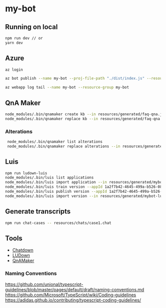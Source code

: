 # my-bot

## Running on local

```sh
npm run dev // or
yarn dev
```

## Azure
```sh
az login

az bot publish --name my-bot --proj-file-path "./dist/index.js" --resource-group my-bot --code-dir . --verbose --version v4

az webapp log tail --name my-bot --resource-group my-bot
```

## QnA Maker
```sh
node_modules/.bin/qnamaker create kb --in resources/generated/faq-qna.json
node_modules/.bin/qnamaker replace kb --in resources/generated/faq-qna.json
```
### Alterations
```sh
 node_modules/.bin/qnamaker list alterations
 node_modules/.bin/qnamaker replace alterations --in resources/generated/faq-qna_Alterations.json
```

## Luis
```sh
npm run ludown-luis
node_modules/.bin/luis list applications
node_modules/.bin/luis import application --in resources/generated/mybot-luis.json --appName mybot-luis --region westus
node_modules/.bin/luis train version --appId 1a2f7b42-4645-499a-b526-08cf3b44ae02 --versionId 0.1 --wait
node_modules/.bin/luis publish version --appId 1a2f7b42-4645-499a-b526-08cf3b44ae02 --versionId 0.1 --publishRegion westus --staging
node_modules/.bin/luis import version --in resources/generated/mybot-luis.json --appId 1a2f7b42-4645-499a-b526-08cf3b44ae02 --versionId 0.2
```

## Generate transcripts
```sh
npm run chat-cases -- resources/chats/case1.chat
```


## Tools
* [Chatdown](https://github.com/Microsoft/botbuilder-tools/tree/master/packages/Chatdown)
* [LUDown](https://github.com/Microsoft/botbuilder-tools/tree/master/packages/Ludown)
* [QnAMaker](https://github.com/Microsoft/botbuilder-tools/tree/master/packages/QnAMaker)

### Naming Conventions
https://github.com/unional/typescript-guidelines/blob/master/pages/default/draft/naming-conventions.md
https://github.com/Microsoft/TypeScript/wiki/Coding-guidelines
https://adidas.github.io/contributing/typescript-coding-guidelines/
